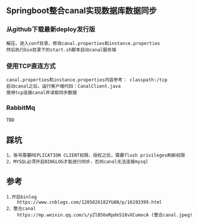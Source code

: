 ## Springboot整合canal实现数据库数据同步

### 从github下载最新deploy发行版
    解压，进入conf目录，修改canal.properties和instance.properties
    然后执行bin目录下的start.sh脚本启动canal服务端
    
### 使用TCP直连方式
    canal.properties和instance.properties内容参考： classpath:/tcp
    启动canal之后，运行客户端代码：CanalClient.java
    使用tcp连接canal并读取同步数据
    
### RabbitMq
    TBD
    
## 踩坑
    1、账号需要REPLICATION CLIENT权限，授权之后，需要flush privileges刷新权限
    2、MYSQL必须开启BINGLOG才能进行同步，否则canal无法连接mysql
    
## 参考
    1.开启binlog
        https://www.cnblogs.com/1285026182YUAN/p/16193399.html
    2、整合canal
        https://mp.weixin.qq.com/s/yZlB56oRpde518vXCumocA (整合canal.jpeg)
        